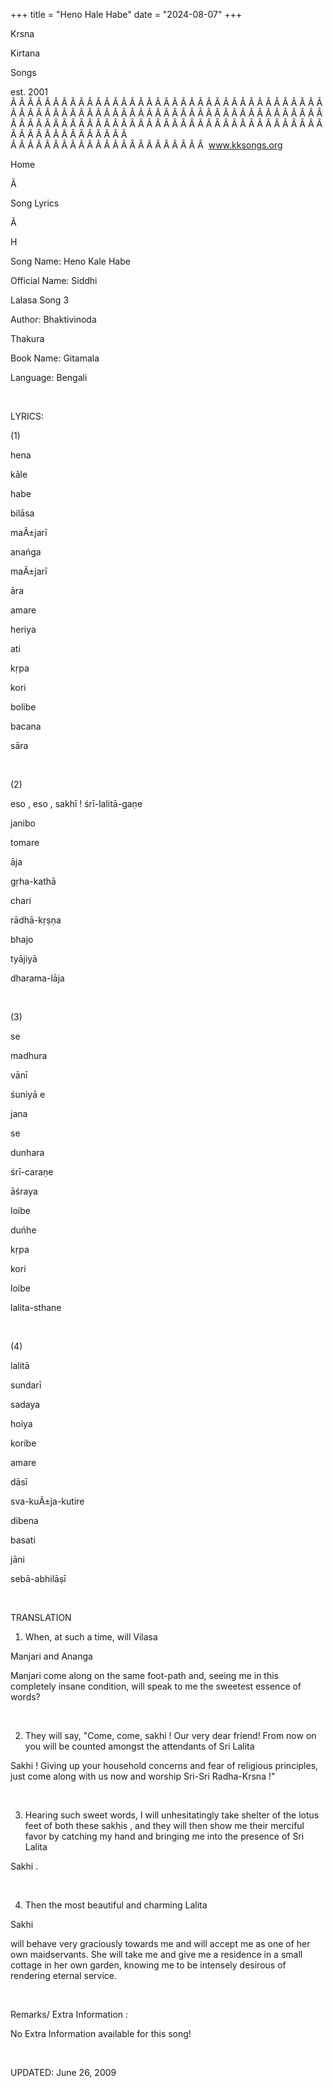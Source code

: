 +++ 
title = "Heno Hale Habe"
date = "2024-08-07"
+++

Krsna
 
Kirtana
 
Songs

est. 2001
Â Â Â Â Â Â Â Â Â Â Â Â Â Â Â Â Â Â Â Â Â Â Â Â Â Â Â Â Â Â Â Â Â Â Â Â Â Â Â Â Â Â Â Â Â Â Â Â Â Â Â Â Â Â Â Â Â Â Â Â Â Â Â Â Â Â Â Â Â Â Â Â Â Â Â Â Â Â Â Â Â Â Â Â Â Â Â Â Â Â Â Â Â Â Â Â Â Â Â Â Â Â Â Â Â Â Â Â Â Â Â Â Â Â Â Â Â Â Â Â Â Â Â Â Â  
Â Â Â Â Â Â Â Â Â Â Â Â Â Â Â Â Â Â Â Â Â Â Â  
www.kksongs.org








Home


Ã 
 
Song Lyrics
 
Ã 
 
H


Song Name: 
Heno
 Kale 
Habe


Official Name: 
Siddhi
 
Lalasa
 Song 3


Author: 
Bhaktivinoda
 
Thakura


Book Name: 
Gitamala


Language: 
Bengali


 


LYRICS:


(1)


hena
 
kāle
 
habe
 
bilāsa
 
maÃ±jarī
 


anańga
 
maÃ±jarī
 
āra
 


amare
 
heriya
 
ati
 
kṛpa


kori
 


bolibe
 
bacana
 
sāra


 


(2)


eso
, 
eso
, 
sakhī
! 
śrī-lalitā-gaṇe




janibo
 
tomare
 
āja
 


gṛha-kathā
 
chari
 
rādhā-kṛṣṇa


bhajo
 


tyājiyā


dharama-lāja


 


(3)


se
 
madhura
 
vānī
 
śuniyā
 e

jana
 


se
 
dunhara
 
śrī-caraṇe
 


āśraya
 
loibe
 
duńhe
 
kṛpa
 
kori
 


loibe
 
lalita-sthane


 


(4)


lalitā
 
sundarī
 
sadaya
 
hoiya
 


koribe
 
amare
 
dāsī
 


sva-kuÃ±ja-kutire
 
dibena
 
basati
 


jāni
 
sebā-abhilāṣī


 


TRANSLATION


1) When, at such a time,
will 
Vilasa
 
Manjari
 and 
Ananga
 
Manjari
 come along on the
same foot-path and, seeing me in this completely insane condition, will speak
to me the sweetest essence of words?


 


2) They will say,
"Come, come, 
sakhi
! Our very dear friend! From
now on you will be counted amongst the attendants of Sri 
Lalita


Sakhi
! Giving up your household concerns and fear of
religious principles, just come along with us now and worship Sri-Sri 
Radha-Krsna
!"


 


3) Hearing such sweet
words, I will unhesitatingly take shelter of the lotus feet of both these 
sakhis
, and they will then show me their merciful favor by
catching my hand and bringing me into the presence of Sri 
Lalita


Sakhi
.


 


4) Then the most beautiful
and charming 
Lalita
 
Sakhi

will behave very graciously towards me and will accept me as one of her own
maidservants. She will take me and give me a residence in a small cottage in
her own garden, knowing me to be intensely desirous of rendering eternal
service.


 


Remarks/ Extra Information
: 


No
Extra Information available for this song!


 


UPDATED:
 June 26, 2009